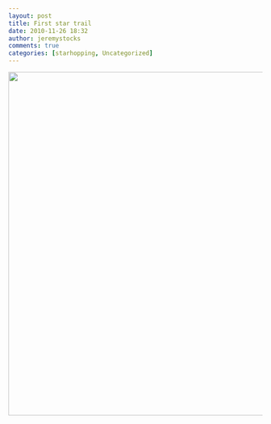 ```yaml
---
layout: post
title: First star trail
date: 2010-11-26 18:32
author: jeremystocks
comments: true
categories: [starhopping, Uncategorized]
---
```

<a href="http://jeremystocks.files.wordpress.com/2010/11/startrails2.jpg"><img src="http://jeremystocks.files.wordpress.com/2010/11/startrails2.jpg?w=1024" alt="" title="Startrails2" width="1024" height="682" class="alignnone size-large wp-image-629" /></a>

